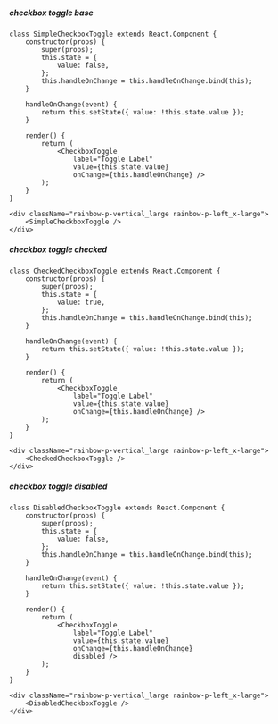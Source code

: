 ##### checkbox toggle base

    class SimpleCheckboxToggle extends React.Component {
        constructor(props) {
            super(props);
            this.state = {
                value: false,
            };
            this.handleOnChange = this.handleOnChange.bind(this);
        }

        handleOnChange(event) {
            return this.setState({ value: !this.state.value });
        }

        render() {
            return (
                <CheckboxToggle
                    label="Toggle Label"
                    value={this.state.value}
                    onChange={this.handleOnChange} />
            );
        }
    }

    <div className="rainbow-p-vertical_large rainbow-p-left_x-large">
        <SimpleCheckboxToggle />
    </div>

##### checkbox toggle checked

    class CheckedCheckboxToggle extends React.Component {
        constructor(props) {
            super(props);
            this.state = {
                value: true,
            };
            this.handleOnChange = this.handleOnChange.bind(this);
        }

        handleOnChange(event) {
            return this.setState({ value: !this.state.value });
        }

        render() {
            return (
                <CheckboxToggle
                    label="Toggle Label"
                    value={this.state.value}
                    onChange={this.handleOnChange} />
            );
        }
    }

    <div className="rainbow-p-vertical_large rainbow-p-left_x-large">
        <CheckedCheckboxToggle />
    </div>

##### checkbox toggle disabled

    class DisabledCheckboxToggle extends React.Component {
        constructor(props) {
            super(props);
            this.state = {
                value: false,
            };
            this.handleOnChange = this.handleOnChange.bind(this);
        }

        handleOnChange(event) {
            return this.setState({ value: !this.state.value });
        }

        render() {
            return (
                <CheckboxToggle
                    label="Toggle Label"
                    value={this.state.value}
                    onChange={this.handleOnChange}
                    disabled />
            );
        }
    }

    <div className="rainbow-p-vertical_large rainbow-p-left_x-large">
        <DisabledCheckboxToggle />
    </div>